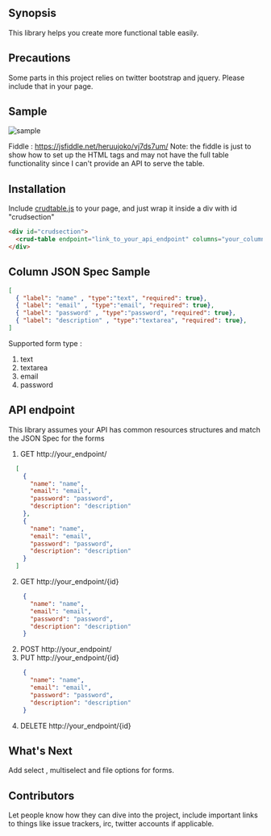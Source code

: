 ## Synopsis

This library helps you create more functional table easily.

## Precautions

Some parts in this project relies on twitter bootstrap and jquery. Please include that in your page.

## Sample

![sample](https://github.com/heruujoko/crudtable/blob/master/sample.gif)

Fiddle : https://jsfiddle.net/heruujoko/vj7ds7um/
Note: the fiddle is just to show how to set up the HTML tags and may not have the full table functionality since I can't provide an API to serve the table.

## Installation

Include [crudtable.js](https://github.com/heruujoko/crudtable/blob/master/dist/crudtable.js) to your page, and just wrap it inside a div with id "crudsection"

```html
<div id="crudsection">
  <crud-table endpoint="link_to_your_api_endpoint" columns="your_column_json_spec"></crud-table>
</div>  
```

## Column JSON Spec Sample

```json
[
  { "label": "name" , "type":"text", "required": true},
  { "label": "email" , "type":"email", "required": true},
  { "label": "password" , "type":"password", "required": true},
  { "label": "description" , "type":"textarea", "required": true},
]
```    

Supported form type :

1. text
2. textarea
3. email
4. password

## API endpoint

This library assumes your API has common resources structures and match the JSON Spec for the forms

1. GET http://your_endpoint/
```json
  [
    {
      "name": "name",
      "email": "email",
      "password": "password",
      "description": "description"
    },
    {
      "name": "name",
      "email": "email",
      "password": "password",
      "description": "description"
    }
  ]
```
2. GET http://your_endpoint/{id}
```json
    {
      "name": "name",
      "email": "email",
      "password": "password",
      "description": "description"
    }
```
2. POST http://your_endpoint/
3. PUT http://your_endpoint/{id}
```json
    {
      "name": "name",
      "email": "email",
      "password": "password",
      "description": "description"
    }
```
4. DELETE http://your_endpoint/{id}

## What's Next

Add select , multiselect and file options for forms.

## Contributors

Let people know how they can dive into the project, include important links to things like issue trackers, irc, twitter accounts if applicable.
